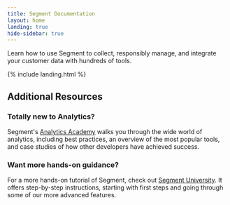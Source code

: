 ```yaml
---
title: Segment Documentation
layout: home
landing: true
hide-sidebar: true
---
```


Learn how to use Segment to collect, responsibly manage, and integrate your customer data with hundreds of tools.

<!-- {% comment %} {% include components/callout-mobile.html heading="Segment Platform" content="Integrate once. Connect your entire stack." buttonText="Learn more about Segment" buttonHref="https://segment.com" %}{% endcomment %} -->

{% include landing.html %}

## Additional Resources

### Totally new to Analytics?
  Segment's [Analytics Academy](https://segment.com/academy/) walks you through the wide world of analytics, including best practices,
  an overview of the most popular tools, and case studies of
  how other developers have achieved success.

### Want more hands-on guidance?
  For a more hands-on tutorial of Segment, check out [Segment University](https://university.segment.com/). It offers step-by-step instructions, starting with first steps and going through some of our more advanced features.
